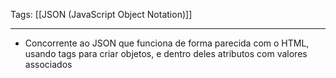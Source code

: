 
Tags: [[JSON (JavaScript Object Notation)]]

----

- Concorrente ao JSON que funciona de forma parecida com o HTML, usando tags para criar objetos, e dentro deles atributos com valores associados